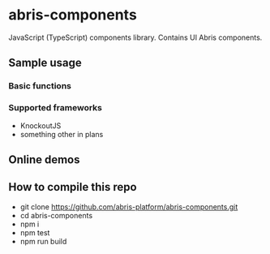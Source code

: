 # abris-components
JavaScript (TypeScript) components library. Contains UI Abris components.

## Sample usage

### Basic functions

### Supported frameworks
- KnockoutJS
- something other in plans

## Online demos

## How to compile this repo
 - git clone https://github.com/abris-platform/abris-components.git
 - cd abris-components
 - npm i
 - npm test
 - npm run build
